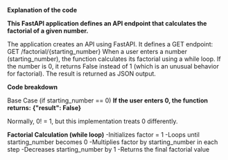**Explanation of the code**

**This FastAPI application defines an API endpoint that calculates the factorial of a given number.**

The application creates an API using FastAPI.
It defines a GET endpoint:
GET /factorial/{starting_number}
When a user enters a number (starting_number), the function calculates its factorial using a while loop.
If the number is 0, it returns False instead of 1 (which is an unusual behavior for factorial).
The result is returned as JSON output.


**Code breakdown**

Base Case (if starting_number == 0)
**If the user enters 0, the function returns:**
**{"result": False}**

Normally, 0! = 1, but this implementation treats 0 differently.

**Factorial Calculation (while loop)**
-Initializes factor = 1
-Loops until starting_number becomes 0
-Multiplies factor by starting_number in each step
-Decreases starting_number by 1
-Returns the final factorial value
